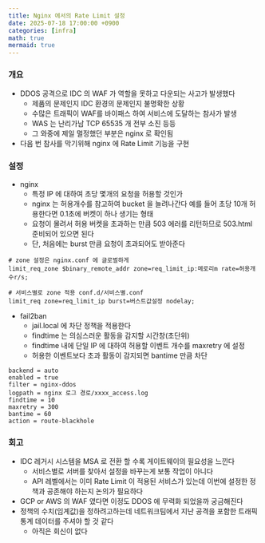 ```yaml
---
title: Nginx 에서의 Rate Limit 설정 
date: 2025-07-18 17:00:00 +0900
categories: [infra]
math: true
mermaid: true
---
```


### 개요 
- DDOS 공격으로 IDC 의 WAF 가 역할을 못하고 다운되는 사고가 발생했다  
  - 제품의 문제인지 IDC 환경의 문제인지 불명확한 상황
  - 수많은 트래픽이 WAF를 바이패스 하여 서비스에 도달하는 참사가 발생 
  - WAS 는 난리가남 TCP 65535 개 전부 소진 등등 
  - 그 와중에 제일 멀정했던 부분은 nginx 로 확인됨 
- 다음 번 참사를 막기위해 nginx 에 Rate Limit 기능을 구현 

### 설정 
- nginx 
  - 특정 IP 에 대하여 초당 몇개의 요청을 허용할 것인가
  - nginx 는 허용개수를 참고하여 bucket 을 늘려나간다 예를 들어 초당 10개 허용한다면 0.1초에 버켓이 하나 생기는 형태 
  - 요청이 몰려서 허용 버켓을 초과하는 만큼 503 에러를 리턴하므로 503.html 준비되어 있으면 된다 
  - 단, 처음에는 burst 만큼 요청이 초과되어도 받아준다
```
# zone 설정은 nginx.conf 에 글로벌하게 
limit_req_zone $binary_remote_addr zone=req_limit_ip:메로리m rate=허용개수r/s;

# 서비스별로 zone 적용 conf.d/서비스별.conf 
limit_req zone=req_limit_ip burst=버스트값설정 nodelay;

```

- fail2ban 
  - jail.local 에 차단 정책을 적용한다 
  - findtime 는 의심스러운 활동을 감지할 시간창(초단위)
  - findtime 내에 단일 IP 에 대하여 허용할 이벤트 개수를 maxretry 에 설정 
  - 허용한 이벤트보다 초과 활동이 감지되면 bantime 만큼 차단 
```
backend = auto
enabled = true
filter = nginx-ddos
logpath = nginx 로그 경로/xxxx_access.log
findtime = 10
maxretry = 300
bantime = 60
action = route-blackhole
```

### 회고 
- IDC 레거시 시스템을 MSA 로 전환 할 수록 게이트웨이의 필요성을 느낀다
  - 서비스별로 서버를 찾아서 설정을 바꾸는게 보통 작업이 아니다
  - API 레벨에서는 이미 Rate Limit 이 적용된 서비스가 있는데 이번에 설정한 정책과 공존해야 하는지 논의가 필요하다 
- GCP or AWS 의 WAF 였다면 이정도 DDOS 에 무력화 되었을까 궁금해진다   
- 정책의 수치(임계값)을 정하려고하는데 네트워크팀에서 지난 공격을 포함한 트래픽 통계 데이터를 주셔야 할 것 같다 
  - 아직은 회신이 없다